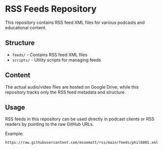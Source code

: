 # RSS Feeds Repository

This repository contains RSS feed XML files for various podcasts and educational content.

## Structure

- `feeds/` - Contains RSS feed XML files
- `scripts/` - Utility scripts for managing feeds

## Content

The actual audio/video files are hosted on Google Drive, while this repository tracks only the RSS feed metadata and structure.

## Usage

RSS feeds in this repository can be used directly in podcast clients or RSS readers by pointing to the raw GitHub URLs.

Example:
```
https://raw.githubusercontent.com/msoematt/rss/main/feeds/phil6001.xml
``` 